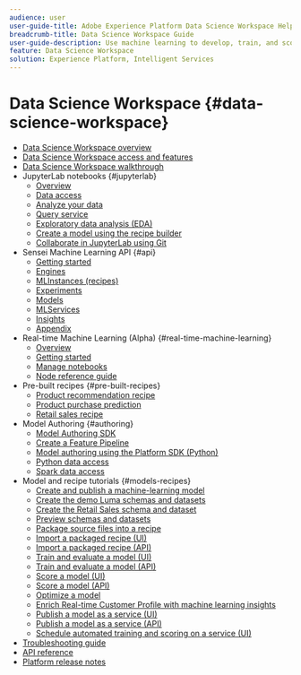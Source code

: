 ```yaml
---
audience: user
user-guide-title: Adobe Experience Platform Data Science Workspace Help
breadcrumb-title: Data Science Workspace Guide
user-guide-description: Use machine learning to develop, train, and score models and recipes with Adobe Sensei and JupyterLab Notebooks.
feature: Data Science Workspace
solution: Experience Platform, Intelligent Services
---
```


# Data Science Workspace {#data-science-workspace}

* [Data Science Workspace overview](home.md)
* [Data Science Workspace access and features](access-features-dsw.md)
* [Data Science Workspace walkthrough](walkthrough.md)
* JupyterLab notebooks {#jupyterlab}
  * [Overview](jupyterlab/overview.md)
  * [Data access](jupyterlab/access-notebook-data.md)
  * [Analyze your data](jupyterlab/analyze-your-data.md)
  * [Query service](jupyterlab/query-service.md)
  * [Exploratory data analysis (EDA)](jupyterlab/eda-notebook.md)
  * [Create a model using the recipe builder](jupyterlab/create-a-model.md)
  * [Collaborate in JupyterLab using Git](jupyterlab/using-git-for-collaboration.md)
* Sensei Machine Learning API {#api}
  * [Getting started](api/getting-started.md)
  * [Engines](api/engines.md)
  * [MLInstances (recipes)](api/mlinstances.md)
  * [Experiments](api/experiments.md)
  * [Models](api/models.md)
  * [MLServices](api/mlservices.md)
  * [Insights](api/insights.md)
  * [Appendix](api/appendix.md)
* Real-time Machine Learning (Alpha) {#real-time-machine-learning}
  * [Overview](real-time-machine-learning/home.md)
  * [Getting started](real-time-machine-learning/getting-started.md)
  * [Manage notebooks](real-time-machine-learning/rtml-authoring-notebook.md)
  * [Node reference guide](real-time-machine-learning/node-reference.md)
* Pre-built recipes {#pre-built-recipes}
  * [Product recommendation recipe](pre-built-recipes/product-recommendations.md)
  * [Product purchase prediction](pre-built-recipes/product-purchase-prediction.md)
  * [Retail sales recipe](pre-built-recipes/retail-sales.md)
* Model Authoring {#authoring}
  * [Model Authoring SDK](authoring/sdk.md)
  * [Create a Feature Pipeline](authoring/feature-pipeline.md)
  * [Model authoring using the Platform SDK (Python)](authoring/platform-sdk.md)
  * [Python data access](authoring/python.md)
  * [Spark data access](authoring/spark.md)
* Model and recipe tutorials {#models-recipes}
  * [Create and publish a machine-learning model](models-recipes/create-publish-model.md)
  * [Create the demo Luma schemas and datasets](models-recipes/create-luma-data.md)
  * [Create the Retail Sales schema and dataset](models-recipes/create-retails-sales-dataset.md)
  * [Preview schemas and datasets](models-recipes/preview-schema-data.md)
  * [Package source files into a recipe](models-recipes/package-source-files-recipe.md)
  * [Import a packaged recipe (UI)](models-recipes/import-packaged-recipe-ui.md)
  * [Import a packaged recipe (API)](models-recipes/import-packaged-recipe-api.md)
  * [Train and evaluate a model (UI)](models-recipes/train-evaluate-model-ui.md)
  * [Train and evaluate a model (API)](models-recipes/train-evaluate-model-api.md)
  * [Score a model (UI)](models-recipes/score-model-ui.md)
  * [Score a model (API)](models-recipes/score-model-api.md)
  * [Optimize a model](models-recipes/optimize-model.md)
  * [Enrich Real-time Customer Profile with machine learning insights](models-recipes/enrich-profile.md)
  * [Publish a model as a service (UI)](models-recipes/publish-model-service-ui.md)
  * [Publish a model as a service (API)](models-recipes/publish-model-service-api.md)
  * [Schedule automated training and scoring on a service (UI)](models-recipes/schedule-models-ui.md)
* [Troubleshooting guide](troubleshooting-guide.md)
* [API reference](https://www.adobe.io/apis/experienceplatform/home/api-reference.html#!acpdr/swagger-specs/sensei-ml-api.yaml)
* [Platform release notes](https://www.adobe.com/go/platform-release-notes-en)